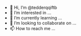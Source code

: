 - 👋 Hi, I’m @tedderqqiftb
- 👀 I’m interested in ...
- 🌱 I’m currently learning ...
- 💞️ I’m looking to collaborate on ...
- 📫 How to reach me ...

<!---
tedderqqiftb/tedderqqiftb is a ✨ special ✨ repository because its `README.md` (this file) appears on your GitHub profile.
You can click the Preview link to take a look at your changes.
--->
